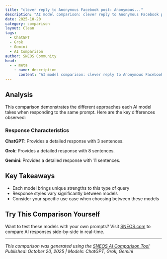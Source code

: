 ```yaml
---
title: "clever reply to Anonymous Facebook post: Anonymous..."
description: "AI model comparison: clever reply to Anonymous Facebook post: Anonymous participant 17 October at 03:19   · State of TX I..."
date: 2025-10-20
category: comparison
layout: Clean
tags:
  - ChatGPT
  - Grok
  - Gemini
  - AI Comparison
author: SNEOS Community
head:
  - - meta
    - name: description
      content: "AI model comparison: clever reply to Anonymous Facebook post: Anonymous participant 17 October at 03:19   · State of TX If parent A fabricate..."
---
```


<ChatComparison
  title="clever reply to Anonymous Facebook post: Anonymous..."
  prompt="clever reply to Anonymous Facebook post: Anonymous participant&#10;17 October at 03:19&#10;  ·&#10;State of TX&#10;If parent A fabricated a lie to the cusody evaluator pertaining domestic violence taking place from parent  B during relationship prior to divorce, after final custody modification hearing has taken place can parent B file separate law suit for slander (or whatever the correct legal terminology is for this) to have this corrected as parent B is concerned there is now a report that has  damaging statements documented that are untrue?"
  :responses='{
    "ChatGPT": "A clever reply could be:\n\n\u0022Sounds like Parent B might have a real \u2018story\u2019 to tell\u2014but hopefully one with better evidence! In all seriousness, if false statements were made and documented, a defamation claim could be on the table. But navigating custody and legal battles is tricky\u2014best to chat with a Texas family law attorney who can separate fact from fiction and help clear the record!\u0022",
    "Grok": "I\u0027m not a lawyer, but as a fellow Texan who\u0027s seen enough courtroom drama to rival a Netflix series, here\u0027s the scoop: What Parent B is dealing with sounds like potential **defamation** (slander if spoken, libel if written), especially if it\u0027s false and damaging to their reputation or custody standing. However, those custody evaluator reports are often shielded by \u0022judicial privilege\u0022 in Texas\u2014meaning statements made during the legal process (like to an evaluator) can\u0027t easily be sued over, even if they\u0027re lies. It\u0027s like the court\u0027s \u0022do not disturb\u0022 sign for messy family fights.\n\nPost-final hearing, Parent B *might* have a shot at a separate civil suit for defamation or even malicious prosecution if they can prove the lies were intentional and outside protected proceedings, but it\u0027s an uphill battle. The report itself? Tough to \u0022correct\u0022 after the fact without reopening the case or filing a motion to modify based on fraud.\n\nBest move: Consult a family law attorney ASAP (try the State Bar of Texas referral service). They can review the specifics and see if it\u0027s worth pursuing\u2014don\u0027t let those false flags fly unchecked! \uD83D\uDCAA #TexasFamilyLaw #FalseAccusations",
    "Gemini": "Here\u0027s some information regarding your question about pursuing legal action for false statements made during a custody evaluation in Texas:\n\nIt appears you\u0027re asking if Parent B can sue Parent A for slander (or a similar claim) if Parent A lied to a custody evaluator about domestic violence, after a custody modification hearing has already taken place. Parent B is concerned about the untrue statements in the resulting report.\n\nHere\u0027s a breakdown of potential legal avenues and considerations:\n\n*   **Defamation:** Slander (spoken) and libel (written) are types of defamation. To prove defamation, Parent B generally needs to show that Parent A made a false statement of fact, that the statement was published to a third party (the custody evaluator), that the statement was defamatory, and that Parent B was damaged as a result.\n*   **Perjury:** If Parent A made false statements under oath during a hearing, that could potentially be perjury.\n*   **Impact of the Custody Evaluation:** The fact that the false statement is now part of a documented report from the custody evaluator is significant. This report could influence future custody decisions.\n*   **Texas Law:** You\u0027d need to consult with a Texas attorney to determine the specific laws and legal precedents that would apply to your situation. They can advise you on the strength of your case and the best course of action.\n*   **Statute of Limitations:** There\u0027s a time limit (statute of limitations) for filing lawsuits, so it\u0027s important to act promptly.\n\nTo provide you with a more tailored and accurate response, I need to know whether the statements were made during testimony in court or outside of court.\n\n"
  }'
  published-date="16:53"
/>

## Analysis

This comparison demonstrates the different approaches each AI model takes when responding to the same prompt. Here are the key differences observed:

### Response Characteristics

**ChatGPT**: Provides a detailed response with 3 sentences. 

**Grok**: Provides a detailed response with 8 sentences. 

**Gemini**: Provides a detailed response with 11 sentences. 

## Key Takeaways

- Each model brings unique strengths to this type of query
- Response styles vary significantly between models
- Consider your specific use case when choosing between these models

## Try This Comparison Yourself

Want to test these models with your own prompts? Visit [SNEOS.com](https://sneos.com) to compare AI responses side-by-side in real-time.

---

*This comparison was generated using the [SNEOS AI Comparison Tool](https://sneos.com)*
*Published: October 20, 2025 | Models: ChatGPT, Grok, Gemini*
